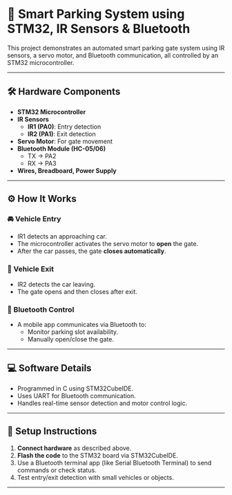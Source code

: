 # 🚗 Smart Parking System using STM32, IR Sensors & Bluetooth

This project demonstrates an automated smart parking gate system using IR sensors, a servo motor, and Bluetooth communication, all controlled by an STM32 microcontroller.

---

## 🛠️ Hardware Components
- **STM32 Microcontroller**  
- **IR Sensors**
  - **IR1 (PA0)**: Entry detection  
  - **IR2 (PA1)**: Exit detection  
- **Servo Motor**: For gate movement  
- **Bluetooth Module (HC-05/06)**  
  - TX → PA2  
  - RX → PA3  
- **Wires, Breadboard, Power Supply**

---

## ⚙️ How It Works

### 🚘 Vehicle Entry
- IR1 detects an approaching car.
- The microcontroller activates the servo motor to **open** the gate.
- After the car passes, the gate **closes automatically**.

### 🚙 Vehicle Exit
- IR2 detects the car leaving.
- The gate opens and then closes after exit.

### 📲 Bluetooth Control
- A mobile app communicates via Bluetooth to:
  - Monitor parking slot availability.
  - Manually open/close the gate.

---

## 💻 Software Details
- Programmed in C using STM32CubeIDE.
- Uses UART for Bluetooth communication.
- Handles real-time sensor detection and motor control logic.

---

## 🔧 Setup Instructions

1. **Connect hardware** as described above.
2. **Flash the code** to the STM32 board via STM32CubeIDE.
3. Use a Bluetooth terminal app (like Serial Bluetooth Terminal) to send commands or check status.
4. Test entry/exit detection with small vehicles or objects.

---


